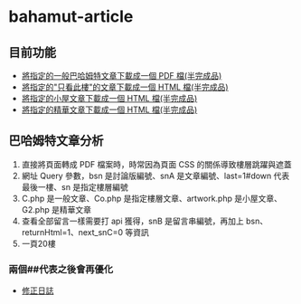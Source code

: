 # bahamut-article
## 目前功能
* [將指定的一般巴哈姆特文章下載成一個 PDF 檔(半完成品)](lib/article_crawler.md)
* [將指定的"只看此樓"的文章下載成一個 HTML 檔(半完成品)](lib/spec_crawler.md)
* [將指定的小屋文章下載成一個 HTML 檔(半完成品)](lib/house_crawler.md)
* [將指定的精華文章下載成一個 HTML 檔(半完成品)](lib/star_crawler.md)

## 巴哈姆特文章分析
1. 直接將頁面轉成 PDF 檔案時，時常因為頁面 CSS 的關係導致樓層跳躍與遮蓋
2. 網址 Query 參數，bsn 是討論版編號、snA 是文章編號、last=1#down 代表最後一樓、sn 是指定樓層編號
3. C.php 是一般文章、Co.php 是指定樓層文章、artwork.php 是小屋文章、G2.php 是精華文章
4. 查看全部留言一樣需要打 api 獲得，snB 是留言串編號，再加上 bsn、returnHtml=1、next_snC=0 等資訊
5. 一頁20樓

### 兩個##代表之後會再優化
* [修正日誌](lib/revise_log.md)
